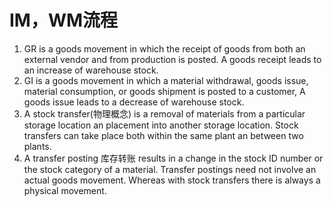 # IM，WM流程
1. GR is a goods movement in which the receipt of goods from both an external vendor and from production is posted. A goods receipt leads to an increase of warehouse stock.
2. GI is a goods movement in which a material withdrawal, goods issue, material consumption, or goods shipment is posted to a customer, A goods issue leads to a decrease of warehouse stock.
3. A stock transfer(物理概念) is a removal of materials from a particular storage location an placement into another storage location. Stock transfers can take place both within the same plant an between two plants.
4. A transfer posting 库存转账 results in a change in the stock ID number or the stock category of a  material. Transfer postings need not involve an actual goods movement. Whereas with stock transfers there is always a physical movement.
